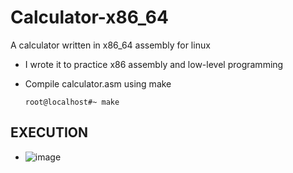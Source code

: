 # Calculator-x86_64
A calculator written in x86_64 assembly for linux

- I wrote it to practice x86 assembly and low-level programming
- Compile calculator.asm using make
  
      root@localhost#~ make
  
## EXECUTION
- ![image](https://github.com/user-attachments/assets/13d6ef24-df8a-4e45-a338-5af519663c25)
